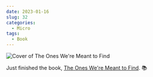 ```yaml
---
date: 2023-01-16
slug: 32
categories:
  - Micro
tags:
  - Book
---
```


![Cover of The Ones We're Meant to Find](https://i.gr-assets.com/images/S/compressed.photo.goodreads.com/books/1600354627l/54017953.jpg)

Just finished the book, [The Ones We're Meant to Find](https://www.goodreads.com/review/show/5224588404?utm_medium=api&utm_source=rss). 📚
